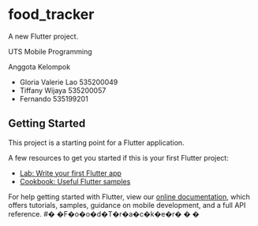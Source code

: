# food_tracker

A new Flutter project.

UTS Mobile Programming

Anggota Kelompok 
- Gloria Valerie Lao 535200049
- Tiffany Wijaya 535200057
- Fernando 535199201

## Getting Started

This project is a starting point for a Flutter application.

A few resources to get you started if this is your first Flutter project:

- [Lab: Write your first Flutter app](https://flutter.dev/docs/get-started/codelab)
- [Cookbook: Useful Flutter samples](https://flutter.dev/docs/cookbook)

For help getting started with Flutter, view our
[online documentation](https://flutter.dev/docs), which offers tutorials,
samples, guidance on mobile development, and a full API reference.
#� �F�o�o�d�T�r�a�c�k�e�r�
�
�
